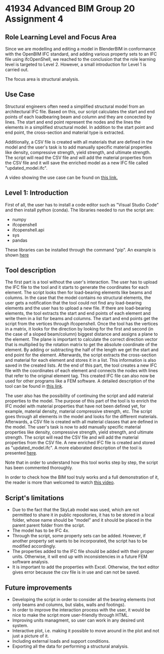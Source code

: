 # 41934 Advanced BIM Group 20 Assignment 4
## Role Learning Level and Focus Area
Since we are modelling and editing a model in BlenderBIM in conformance with the OpenBIM IFC standard, and adding various property sets to an IFC file using ifcOpenShell, we reached to the conclusion that the role learning level is targeted to Level 2. However, a small introduction for Level 1 is carried out.

The focus area is structural analysis.

## Use Case
Structural engineers often need a simplified structural model from an architectural IFC file. Based on this, our script calculates the start and end points of each loadbearing beam and column and they are concected by lines. The start and end point represent the nodes and the lines the elements in a simplified structural model. In addition to the start point and end point, the cross-section and material type is extracted.

Additionally, a CSV file is created with all materials that are defined in the model and the user's task is to add manually specific material properties like density, compressive strength, yield strength, and ultimate strength. The script will read the CSV file and will add the material properties from the CSV file and it will save the enriched model as a new IFC file called "updated_model.ifc".


A video showing the use case can be found on [this link.](https://www.youtube.com/watch?v=qbk8SYr7DuA&list=PLWuWtXSyAvKSiMLpkFOxh2hRPt-7aHBCY&index=2)

## Level 1: Introduction
First of all, the user has to install a code editor such as "Visual Studio Code" and then install python (conda).
The libraries needed to run the script are:
* numpy
* ifcopenshell
* ifcopenshell.api
* sys
* pandas

These libraries can be installed through the command "pip". An example is shown [here](https://blenderbim.org/docs-python/ifcopenshell-python/installation.html#pypi)

## Tool description
The first part is a tool without the user's interaction. The user has to upload the IFC file to the tool and it starts to generate the coordinates for each element. The script looks then for load-bearing elements like beams and columns. In the case that the model contains no structural elements, the user gets a notification that the tool could not find any load-bearing elements and the user has to upload a new file. If there are load-bearing elements, the tool extracts the start and end points of each element and write them in a list for beams and columns. The start and end points get the script from the vertices through ifcopenshell. Once the tool has the vertices in a matrix, it looks for the direction by looking for the first and second (in the case of a sloped beam/column) biggest distance and assigns a plane to the element. The plane is important to calculate the correct direction vector that is multiplied by the rotation matrix to get the absolute coordinate of the element. By adding or subtracting the half of the length we get the start and end point for the element. Afterwards, the script extracts the cross-section and material for each element and stores it in a list. This information is also saved in the created lists. At the end of this part, the tool creates a new IFC file with the coordinates of each element and connects the nodes with lines that refer to the original element tag. This created IFC file can also now be used for other programs like a FEM software. A detailed description of the tool can be found in [this link](https://www.youtube.com/watch?v=YblPnmZ72po&list=PLWuWtXSyAvKSiMLpkFOxh2hRPt-7aHBCY&index=3).

The user also has the possibility of continuing the script and add material properties to the model. The purpose of this part of the tool is to enrich the IFC model with material properties that have not been defined yet, for example, material density, material compressive strength, etc. The script goes through all elements in the model and looks for the different materials. Afterwards, a CSV file is created with all material classes that are defined in the model. The user's task is now to add manually specific material properties like density, compressive strength, yield strength, and ultimate strength. The script will read the CSV file and will add the material properties from the CSV file. A new enriched IFC file is created and stored as "updated_model.ifc". A more elaborated description of the tool is presented [here](https://www.youtube.com/watch?v=KLo88A0XLcs&list=PLWuWtXSyAvKSiMLpkFOxh2hRPt-7aHBCY&index=3&pp=iAQB).

Note that in order to understand how this tool works step by step, the script has been commented thoroughly.

In order to check how the BIM tool truly works and a full demonstration of it, the reader is more than welcomed to watch [this video](https://www.youtube.com/watch?v=Q-Lz2lOV1Qg&list=PLWuWtXSyAvKSiMLpkFOxh2hRPt-7aHBCY&index=5).

## Script's limitations
* Due to the fact that the SkyLab model was used, which are not permitted to share it in public repositories, it has to be stored in a local folder, whose name should be "model" and it should be placed in the parent parent folder from the script.
* The model has to be IFC 4x.
* Through the script, some property sets can be added. However, if another property set wants to be incorporated, the script has to be modified accordingly.
* The properties added to the IFC file should be added with their proper units. Otherwise, it will end up with inconsistencies in a future FEM software analysis.
* It is important to add the properties with Excel. Otherwise, the text editor gives error because the csv file is in use and can not be saved.

## Future improvements
* Developing the script in order to consider all the bearing elements (not only beams and columns, but slabs, walls and footings).
* In order to improve the interaction process with the user, it would be nice to make the script more user-friendly through HTML.
* Improving units managment, so user can work in any desired unit system.
* Interactive plot, i.e. making it possible to move around in the plot and not just a picture of it.
* Including external loads and support conditions.
* Exporting all the data for performing a structural analysis.
